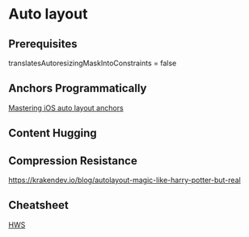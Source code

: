 # Auto layout


## Prerequisites

translatesAutoresizingMaskIntoConstraints = false

## Anchors Programmatically

[Mastering iOS auto layout anchors](https://theswiftdev.com/mastering-ios-auto-layout-anchors-programmatically-from-swift/)


## Content Hugging


## Compression Resistance



https://krakendev.io/blog/autolayout-magic-like-harry-potter-but-real



## Cheatsheet

[HWS](https://www.hackingwithswift.com/articles/140/the-auto-layout-cheat-sheet)
